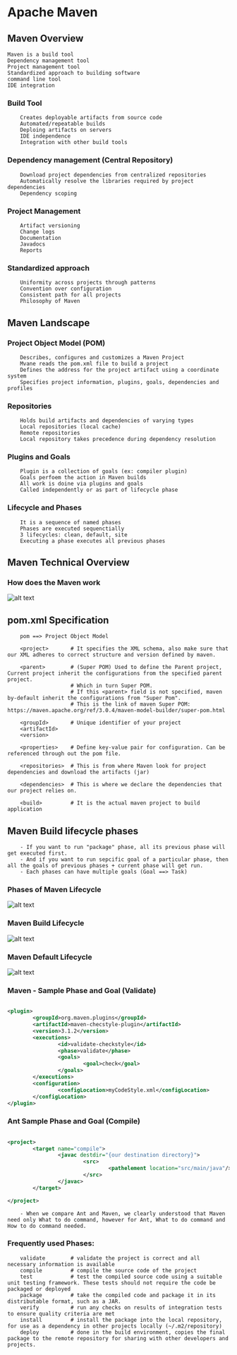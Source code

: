 # Apache Maven

## Maven Overview
    Maven is a build tool
    Dependency management tool
    Project management tool
    Standardized approach to building software
    command line tool
    IDE integration

### Build Tool
        Creates deployable artifacts from source code
        Automated/repeatable builds
        Deploing artifacts on servers
        IDE independence
        Integration with other build tools
### Dependency management (Central Repository)
        Download project dependencies from centralized repositories
        Automatically resolve the libraries required by project dependencies
        Dependency scoping
### Project Management
        Artifact versioning
        Change logs
        Documentation
        Javadocs
        Reports
### Standardized approach
        Uniformity across projects through patterns
        Convention over configuration
        Consistent path for all projects
        Philosophy of Maven

## Maven Landscape
### Project Object Model (POM)
        Describes, configures and customizes a Maven Project
        Mvane reads the pom.xml file to build a project
        Defines the address for the project artifact using a coordinate system
        Specifies project information, plugins, goals, dependencies and profiles
### Repositories
        Holds build artifacts and dependencies of varying types
        Local repositories (local cache)
        Remote repositories
        Local repository takes precedence during dependency resolution
### Plugins and Goals
        Plugin is a collection of goals (ex: compiler plugin)
        Goals perfoem the action in Maven builds
        All work is doine via plugins and goals
        Called independently or as part of lifecycle phase
### Lifecycle and Phases
        It is a sequence of named phases
        Phases are executed sequenctially
        3 lifecycles: clean, default, site
        Executing a phase executes all previous phases

## Maven Technical Overview
### How does the Maven work

![alt text](<images/How Does the Maven work.png>)
        
## pom.xml Specification       

        pom ==> Project Object Model
        
        <project>       # It specifies the XML schema, also make sure that our XML adheres to correct structure and version defined by maven.
        
        <parent>        # (Super POM) Used to define the Parent project, Current project inherit the configurations from the specified parent project.
                        # Which in turn Super POM.
                        # If this <parent> field is not specified, maven by-default inherit the configurations from "Super Pom".
                        # This is the link of maven Super POM: https://maven.apache.org/ref/3.0.4/maven-model-builder/super-pom.html
        
        <groupId>       # Unique identifier of your project
        <artifactId>
        <version>

        <properties>    # Define key-value pair for configuration. Can be referenced through out the pom file.

        <repositories>  # This is from where Maven look for project dependencies and download the artifacts (jar)

        <dependencies>  # This is where we declare the dependencies that our project relies on.

        <build>         # It is the actual maven project to build application

## Maven Build lifecycle phases
        - If you want to run "package" phase, all its previous phase will get executed first.
        - And if you want to run sepcific goal of a particular phase, then all the goals of previous phases + current phase will get run.
        - Each phases can have multiple goals (Goal ==> Task)

### Phases of Maven Lifecycle
![alt text](<images/Phases Maven Lifecycle.png>)

### Maven Build Lifecycle
![alt text](<images/Maven Build Lifecycle.png>)

### Maven Default Lifecycle
![alt text](<images/Maven Default Lifecycle.png>)

### Maven - Sample Phase and Goal (Validate)

```xml

<plugin>
        <groupId>org.maven.plugins</groupId>
        <artifactId>maven-checstyle-plugin</artifactId>
        <version>3.1.2</version>
        <executions>
                <id>validate-checkstyle</id>
                <phase>validate</phase>
                <goals>
                        <goal>check</goal>
                </goals>
        </executions>
        <configuration>
                <configLocation>myCodeStyle.xml</configLocation>
        </configLocation>
</plugin>

```

### Ant Sample Phase and Goal (Compile)

```xml

<project>
        <target name="compile">
                <javac destdir="{our destination directory}">
                        <src>
                                <pathelement location="src/main/java"/>                        
                        </src>
                </javac>
        </target>

</project>

```

        - When we compare Ant and Maven, we clearly understood that Maven need only What to do command, however for Ant, What to do command and How to do command needed.

### Frequently used Phases:
        validate        # validate the project is correct and all necessary information is available
        compile         # compile the source code of the project
        test            # test the compiled source code using a suitable unit testing framework. These tests should not require the code be packaged or deployed
        package         # take the compiled code and package it in its distributable format, such as a JAR.
        verify          # run any checks on results of integration tests to ensure quality criteria are met
        install         # install the package into the local repository, for use as a dependency in other projects locally (~/.m2/repository)
        deploy          # done in the build environment, copies the final package to the remote repository for sharing with other developers and projects.